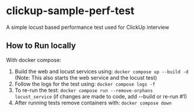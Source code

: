 # clickup-sample-perf-test
A simple locust based performance test used for ClickUp interview

How to Run locally
---
With docker compose:
1. Build the web and locust services using: `docker compose up --build -d` (Note: This also starts the web service and the locust test)
2. Follow the logs for the test using: `docker compose logs -f`
3. To re-run the test: `docker compose run --remove-orphans locust_service` (if changes are made to code, add --build or re-run #1)
4. After running tests remove containers with: `docker compose down`


